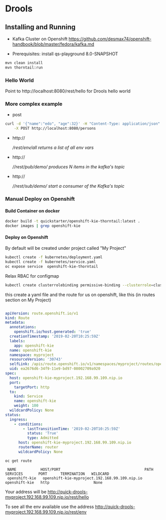 # Drools 

## Installing and Running
- Kafka Cluster on Openshift
https://github.com/desmax74/openshift-handbook/blob/master/fedora/kafka.md

- Prerequisites: install qs-playground 8.0-SNAPSHOT
```sh
mvn clean install
mvn thorntail:run
```
### Hello World

Point to http://localhost:8080/rest/hello for Drools hello world

### More complex example

- post 

```sh
curl -d '{"name":"edo", "age":32}' -H "Content-Type: application/json" \
    -X POST http://localhost:8080/persons                                                                                                    ~
```

- http://<address>/rest/env/all returns a list of all env vars

- http://<address>//rest/pub/demo/<items> produces N items in the kafka's topic 

- http://<address>//rest/sub/demo/ start a consumer of the Kafka's topic
### Manual Deploy on Openshift

#### Build Container on docker
```sh
docker build -t quickstarter/openshift-kie-thorntail:latest .
docker images | grep openshift-kie
```

#### Deploy on Openshift
By default will be created under project called "My Project"
```sh
kubectl create -f kubernetes/deployment.yaml 
kubectl create -f kubernetes/service.yaml 
oc expose service  openshift-kie-thorntail
```
Relax RBAC for configmap
```sh
kubectl create clusterrolebinding permissive-binding --clusterrole=cluster-admin --group=system:serviceaccounts
```

this create a yaml file and the route for us on openshift, like this (in routes section on My Project)
 ```yaml
 
 apiVersion: route.openshift.io/v1
 kind: Route
 metadata:
   annotations:
     openshift.io/host.generated: 'true'
   creationTimestamp: '2019-02-20T10:25:59Z'
   labels:
     app: openshift-kie
   name: openshift-kie
   namespace: myproject
   resourceVersion: '30743'
   selfLink: /apis/route.openshift.io/v1/namespaces/myproject/routes/openshift-kie
   uid: ea2676d6-34f9-11e9-bd97-08002709a920
 spec:
   host: openshift-kie-myproject.192.168.99.109.nip.io
   port:
     targetPort: http
   to:
     kind: Service
     name: openshift-kie
     weight: 100
   wildcardPolicy: None
 status:
   ingress:
     - conditions:
         - lastTransitionTime: '2019-02-20T10:25:59Z'
           status: 'True'
           type: Admitted
       host: openshift-kie-myproject.192.168.99.109.nip.io
       routerName: router
       wildcardPolicy: None

 ```
 ```
 oc get route
 
  NAME           HOST/PORT                                      PATH      SERVICES       PORT      TERMINATION   WILDCARD
  openshift-kie   openshift-kie-myproject.192.168.99.109.nip.io           openshift-kie   http                    None
  ```
  
  Your address will be
  http://quick-drools-myproject.192.168.99.109.nip.io/rest/hello
  
  To see all the env available use the address
  http://quick-drools-myproject.192.168.99.109.nip.io/rest/env


